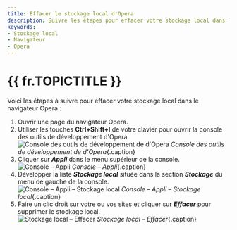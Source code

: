 ```yaml
---
title: Effacer le stockage local d'Opera
description: Suivre les étapes pour effacer votre stockage local dans le navigateur d'Opera.
keywords:
- Stockage local
- Navigateur
- Opera
---
```

# {{ fr.TOPICTITLE }} 
Voici les étapes à suivre pour effacer votre stockage local dans le navigateur Opera :  

1. Ouvrir une page du navigateur Opera.  
1. Utiliser les touches **Ctrl+Shift+I** de votre clavier pour ouvrir la console des outils de développement d'Opera.  
![Console des outils de développement de d'Opera](/img/fr/kb/KB2062.png) 
*Console des outils de développement de d'Opera*{.caption}
1. Cliquer sur ***Appli*** dans le menu supérieur de la console.  
![Console – Appli](/img/fr/kb/KB2063.png) 
*Console – Appli*{.caption}
1. Développer la liste ***Stockage local*** située dans la section ***Stockage*** du menu de gauche de la console.  
![Console – Appli – Stockage local](/img/fr/kb/KB2064.png) 
*Console – Appli – Stockage local*{.caption}
1. Faire un clic droit sur votre ou vos sites et cliquer sur ***Effacer*** pour supprimer le stockage local.  
![Stockage local – Effacer](/img/fr/kb/KB2065.png) 
*Stockage local – Effacer*{.caption}

